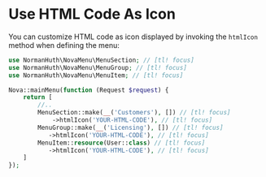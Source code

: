 # Use HTML Code As Icon

You can customize HTML code as icon displayed by invoking the `htmlIcon` method when defining the menu:

```php
use NormanHuth\NovaMenu\MenuSection; // [tl! focus]
use NormanHuth\NovaMenu\MenuGroup; // [tl! focus]
use NormanHuth\NovaMenu\MenuItem; // [tl! focus]

Nova::mainMenu(function (Request $request) {
    return [
        //..
        MenuSection::make(__('Customers'), []) // [tl! focus]
            ->htmlIcon('YOUR-HTML-CODE'), // [tl! focus]
        MenuGroup::make(__('Licensing'), []) // [tl! focus]
           ->htmlIcon('YOUR-HTML-CODE'), // [tl! focus]
        MenuItem::resource(User::class) // [tl! focus]
           ->htmlIcon('YOUR-HTML-CODE'), // [tl! focus]
    ]
});
```
